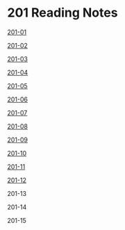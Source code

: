 # 201 Reading Notes
 [201-01](class-01.md) 

 [201-02](class-02.md)

 [201-03](class-03.md)

 [201-04](class-04.md)

 [201-05](class-05.md)

 [201-06](class-o6.md)

[201-07](class-07.md)

[201-08](class-08.md)

[201-09](class-09.md)

[201-10](class-10.md)

[201-11](class-11.md)

[201-12](class-12.md)

201-13

201-14

201-15






